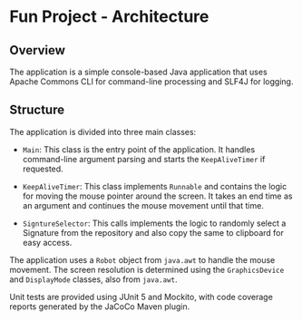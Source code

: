 # Fun Project - Architecture

## Overview

The application is a simple console-based Java application that uses Apache Commons CLI for command-line processing and SLF4J for logging.

## Structure

The application is divided into three main classes:

- `Main`: This class is the entry point of the application. It handles command-line argument parsing and starts the `KeepAliveTimer` if requested.

- `KeepAliveTimer`: This class implements `Runnable` and contains the logic for moving the mouse pointer around the screen. It takes an end time as an argument and continues the mouse movement until that time.

- `SigntureSelector`: This calls implements the logic to randomly select a Signature from the repository and also copy the same to clipboard for easy access.

The application uses a `Robot` object from `java.awt` to handle the mouse movement. The screen resolution is determined using the `GraphicsDevice` and `DisplayMode` classes, also from `java.awt`.

Unit tests are provided using JUnit 5 and Mockito, with code coverage reports generated by the JaCoCo Maven plugin.
